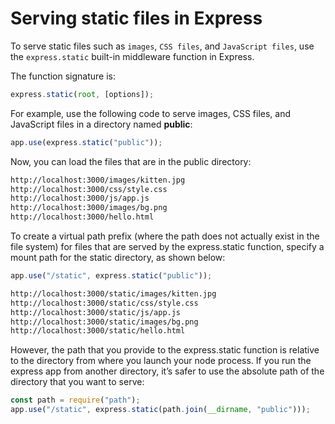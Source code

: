 # Serving static files in Express

To serve static files such as `images`, `CSS files`, and `JavaScript files`, use the `express.static` built-in middleware function in Express.

The function signature is:

```js
express.static(root, [options]);
```

For example, use the following code to serve images, CSS files, and JavaScript files in a directory named **public**:

```js
app.use(express.static("public"));
```

Now, you can load the files that are in the public directory:

```sh
http://localhost:3000/images/kitten.jpg
http://localhost:3000/css/style.css
http://localhost:3000/js/app.js
http://localhost:3000/images/bg.png
http://localhost:3000/hello.html
```

To create a virtual path prefix (where the path does not actually exist in the file system) for files that are served by the express.static function, specify a mount path for the static directory, as shown below:

```js
app.use("/static", express.static("public"));
```

```sh
http://localhost:3000/static/images/kitten.jpg
http://localhost:3000/static/css/style.css
http://localhost:3000/static/js/app.js
http://localhost:3000/static/images/bg.png
http://localhost:3000/static/hello.html
```

However, the path that you provide to the express.static function is relative to the directory from where you launch your node process. If you run the express app from another directory, it’s safer to use the absolute path of the directory that you want to serve:

```js
const path = require("path");
app.use("/static", express.static(path.join(__dirname, "public")));
```
